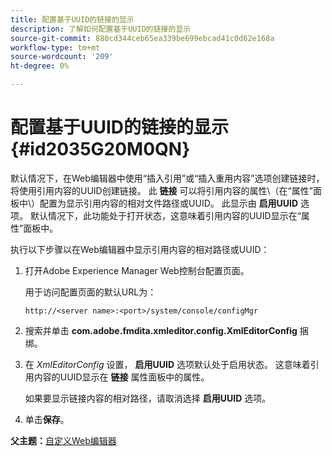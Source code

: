 ```yaml
---
title: 配置基于UUID的链接的显示
description: 了解如何配置基于UUID的链接的显示
source-git-commit: 880cd344ceb65ea339be699ebcad41c0d62e168a
workflow-type: tm+mt
source-wordcount: '209'
ht-degree: 0%

---
```


# 配置基于UUID的链接的显示 {#id2035G20M0QN}

默认情况下，在Web编辑器中使用“插入引用”或“插入重用内容”选项创建链接时，将使用引用内容的UUID创建链接。 此 **链接** 可以将引用内容的属性\（在“属性”面板中\）配置为显示引用内容的相对文件路径或UUID。 此显示由 **启用UUID** 选项。 默认情况下，此功能处于打开状态，这意味着引用内容的UUID显示在“属性”面板中。

执行以下步骤以在Web编辑器中显示引用内容的相对路径或UUID：

1. 打开Adobe Experience Manager Web控制台配置页面。

   用于访问配置页面的默认URL为：

   ```http
   http://<server name>:<port>/system/console/configMgr
   ```

1. 搜索并单击 **com.adobe.fmdita.xmleditor.config.XmlEditorConfig** 捆绑。

1. 在 *XmlEditorConfig* 设置， **启用UUID** 选项默认处于启用状态。 这意味着引用内容的UUID显示在 **链接** 属性面板中的属性。

   如果要显示链接内容的相对路径，请取消选择 **启用UUID** 选项。

1. 单击&#x200B;**保存**。


**父主题：**[&#x200B;自定义Web编辑器](conf-web-editor.md)
